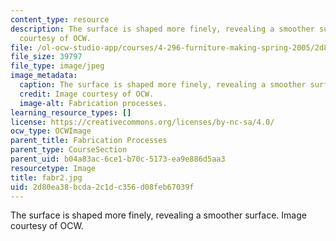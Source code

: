 ```yaml
---
content_type: resource
description: The surface is shaped more finely, revealing a smoother surface. Image
  courtesy of OCW.
file: /ol-ocw-studio-app/courses/4-296-furniture-making-spring-2005/2d80ea38bcda2c1dc356d08feb67039f_fabr2.jpg
file_size: 39797
file_type: image/jpeg
image_metadata:
  caption: The surface is shaped more finely, revealing a smoother surface.
  credit: Image courtesy of OCW.
  image-alt: Fabrication processes.
learning_resource_types: []
license: https://creativecommons.org/licenses/by-nc-sa/4.0/
ocw_type: OCWImage
parent_title: Fabrication Processes
parent_type: CourseSection
parent_uid: b04a83ac-6ce1-b70c-5173-ea9e886d5aa3
resourcetype: Image
title: fabr2.jpg
uid: 2d80ea38-bcda-2c1d-c356-d08feb67039f
---
```

The surface is shaped more finely, revealing a smoother surface. Image courtesy of OCW.